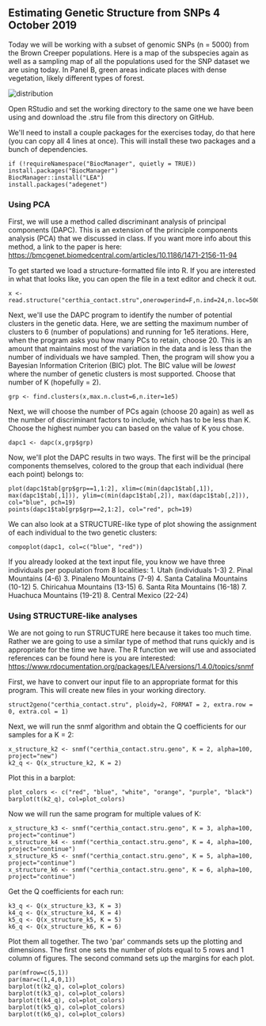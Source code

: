 ## Estimating Genetic Structure from SNPs 4 October 2019

Today we will be working with a subset of genomic SNPs (n = 5000) from the Brown Creeper populations. Here is a map of the
subspecies again as well as a sampling map of all the populations used for the SNP dataset we are using today. In Panel B, 
green areas indicate places with dense vegetation, likely different types of forest.

![distribution](https://github.com/jdmanthey/MolEcol2019/blob/master/06_genetic_structure/sampling.png)

Open RStudio and set the working directory to the same one we have been using and download the .stru file from this 
directory on GitHub. 

We'll need to install a couple packages for the exercises today, do that here (you can copy all 4 lines at once). This will
install these two packages and a bunch of dependencies.

    if (!requireNamespace("BiocManager", quietly = TRUE))
    install.packages("BiocManager")
    BiocManager::install("LEA")
    install.packages("adegenet")
    
### Using PCA

First, we will use a method called discriminant analysis of principal components (DAPC). This is an extension of the principle
components analysis (PCA) that we discussed in class. If you want more info about this method, a link to the paper is here:
https://bmcgenet.biomedcentral.com/articles/10.1186/1471-2156-11-94

To get started we load a structure-formatted file into R. If you are interested in what that looks like, you can open the 
file in a text editor and check it out.

    x <- read.structure("certhia_contact.stru",onerowperind=F,n.ind=24,n.loc=5000,ask=F,sep="\t")

Next, we'll use the DAPC program to identify the number of potential clusters in the genetic data. Here, we are setting the
maximum number of clusters to 6 (number of populations) and running for 1e5 iterations. Here, when the program asks you how 
many PCs to retain, choose 20. This is an amount that maintains most of the variation in the data and is less than the 
number of individuals we have sampled. Then, the program will show you a Bayesian Information Criterion (BIC) plot. The BIC
value will be _lowest_ where the number of genetic clusters is most supported. Choose that number of K (hopefully = 2). 

    grp <- find.clusters(x,max.n.clust=6,n.iter=1e5)
    
Next, we will choose the number of PCs again (choose 20 again) as well as the number of discriminant factors to include, which
has to be less than K. Choose the highest number you can based on the value of K you chose.
    
    dapc1 <- dapc(x,grp$grp)

Now, we'll plot the DAPC results in two ways. The first will be the principal components themselves, colored to the group that
each individual (here each point) belongs to:
    
    plot(dapc1$tab[grp$grp==1,1:2], xlim=c(min(dapc1$tab[,1]), max(dapc1$tab[,1])), ylim=c(min(dapc1$tab[,2]), max(dapc1$tab[,2])), col="blue", pch=19)
    points(dapc1$tab[grp$grp==2,1:2], col="red", pch=19)

We can also look at a STRUCTURE-like type of plot showing the assignment of each individual to the two genetic clusters:
    
    compoplot(dapc1, col=c("blue", "red"))

If you already looked at the text input file, you know we have three individuals per population from 8 localities:
    1. Utah (individuals 1-3)
    2. Pinal Mountains (4-6)
    3. Pinaleno Mountains (7-9)
    4. Santa Catalina Mountains (10-12)
    5. Chiricahua Mountains (13-15)
    6. Santa Rita Mountains (16-18)
    7. Huachuca Mountains (19-21)
    8. Central Mexico (22-24)



### Using STRUCTURE-like analyses

We are not going to run STRUCTURE here because it takes too much time. Rather we are going to use a similar type of method
that runs quickly and is appropriate for the time we have. The R function we will use and associated references can be found
here is you are interested: https://www.rdocumentation.org/packages/LEA/versions/1.4.0/topics/snmf

First, we have to convert our input file to an appropriate format for this program. This will create new files in your working
directory.
    
    struct2geno("certhia_contact.stru", ploidy=2, FORMAT = 2, extra.row = 0, extra.col = 1)

Next, we will run the snmf algorithm and obtain the Q coefficients for our samples for a K = 2:
    
    x_structure_k2 <- snmf("certhia_contact.stru.geno", K = 2, alpha=100, project="new")
    k2_q <- Q(x_structure_k2, K = 2)

Plot this in a barplot:
    
    plot_colors <- c("red", "blue", "white", "orange", "purple", "black")
    barplot(t(k2_q), col=plot_colors)

Now we will run the same program for multiple values of K: 

    x_structure_k3 <- snmf("certhia_contact.stru.geno", K = 3, alpha=100, project="continue")
    x_structure_k4 <- snmf("certhia_contact.stru.geno", K = 4, alpha=100, project="continue")
    x_structure_k5 <- snmf("certhia_contact.stru.geno", K = 5, alpha=100, project="continue")
    x_structure_k6 <- snmf("certhia_contact.stru.geno", K = 6, alpha=100, project="continue")

Get the Q coefficients for each run:

    k3_q <- Q(x_structure_k3, K = 3)
    k4_q <- Q(x_structure_k4, K = 4)
    k5_q <- Q(x_structure_k5, K = 5)
    k6_q <- Q(x_structure_k6, K = 6)

Plot them all together. The two 'par' commands sets up the plotting and dimensions. The first one sets the number of plots
equal to 5 rows and 1 column of figures. The second command sets up the margins for each plot.

    par(mfrow=c(5,1))
    par(mar=c(1,4,0,1))
    barplot(t(k2_q), col=plot_colors)
    barplot(t(k3_q), col=plot_colors)
    barplot(t(k4_q), col=plot_colors)
    barplot(t(k5_q), col=plot_colors)
    barplot(t(k6_q), col=plot_colors)
    
    
    

    
